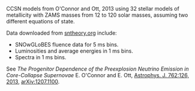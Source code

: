 CCSN models from O'Connor and Ott, 2013 using 32 stellar models of metallicity with ZAMS masses from 12 to 120 solar masses, assuming two different equations of state.

Data downloaded from [sntheory.org](https://sntheory.org/M1prog) include:

* SNOwGLoBES fluence data for 5 ms bins.
* Luminosities and average energies in 1 ms bins.
* Spectra in 1 ms bins.

See *The Progenitor Dependence of the Preexplosion Neutrino Emission in Core-Collapse Supernovae* E. O'Connor and E. Ott, [Astrophys. J. 762:126, 2013](https://iopscience.iop.org/article/10.1088/0004-637X/762/2/126), [arXiv:1207.1100](https://arxiv.org/abs/1207.1100).
